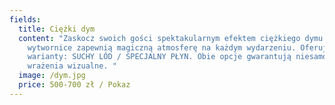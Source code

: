 ```yaml
---
fields:
  title: Ciężki dym
  content: "Zaskocz swoich gości spektakularnym efektem ciężkiego dymu! Nasze
    wytwornice zapewnią magiczną atmosferę na każdym wydarzeniu. Oferujemy dwa
    warianty: SUCHY LÓD / SPECJALNY PŁYN. Obie opcje gwarantują niesamowite
    wrażenia wizualne. "
  image: /dym.jpg
  price: 500-700 zł / Pokaz
---
```

